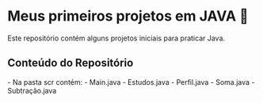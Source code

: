 <h1> Meus primeiros projetos em JAVA 🚀</h1>

Este repositório contém alguns projetos iniciais para praticar Java. 

<h2> Conteúdo do Repositório </h2>
- Na pasta scr contém: 
  - Main.java
  - Estudos.java
  - Perfil.java
  - Soma.java
  - Subtração.java
